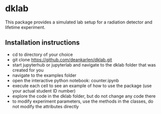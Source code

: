 # dklab
This package provides a simulated lab setup for a radiation detector and lifetime experiment.

## Installation instructions
* cd to directory of your choice
* git clone https://github.com/deankarlen/dklab.git
* start jupyterhub or jupyterlab and navigate to the dklab folder that was created for you
* navigate to the examples folder
* open the interactive python notebook: counter.ipynb
* execute each cell to see an example of how to use the package (use your actual student ID number)
* explore the code in the dklab folder, but do not change any code there
* to modify experiment parameters, use the methods in the classes, do not modify the attributes directly

